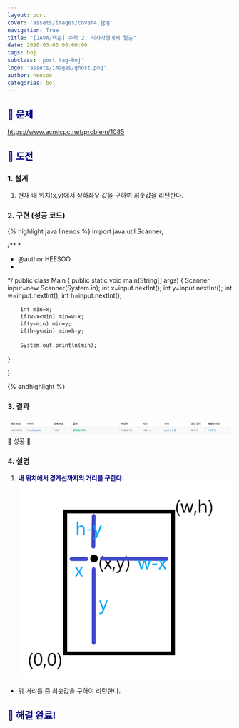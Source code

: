 ```yaml
---
layout: post
cover: 'assets/images/cover4.jpg'
navigation: True
title: "[JAVA/백준] 수학 2: 직사각형에서 탈출"
date: 2020-03-03 00:00:00
tags: boj
subclass: 'post tag-boj'
logo: 'assets/images/ghost.png'
author: heesoo
categories: boj
---
```

## <span style="color:navy">👀 문제</span>
<https://www.acmicpc.net/problem/1085>

## <span style="color:navy">👊 도전</span>

### 1. 설계
1. 현재 내 위치(x,y)에서 상하좌우 값을 구하여 최솟값을 리턴한다.

### 2. 구현 (성공 코드)
{% highlight java linenos %}
import java.util.Scanner;

/**
 * 
 * @author HEESOO
 *
 */
public class Main {
	public static void main(String[] args) {
		Scanner input=new Scanner(System.in);
		int x=input.nextInt();
		int y=input.nextInt();
		int w=input.nextInt();
		int h=input.nextInt();
		
		int min=x;
		if(w-x<min) min=w-x;
		if(y<min) min=y;
		if(h-y<min) min=h-y;
		
		System.out.println(min);
		
	}
}

 {% endhighlight %}

### 3. 결과
![실행결과](./assets/images/200303_3.PNG)
🤟 성공 🤟

### 4. 설명
1. **<span style="color:navy">내 위치에서 경계선까지의 거리를 구한다.</span>**
![설명](./assets/images/200303_4.png)
- 위 거리를 중 최솟값을 구하여 리턴한다.

## <span style="color:navy">👏 해결 완료!</span>
